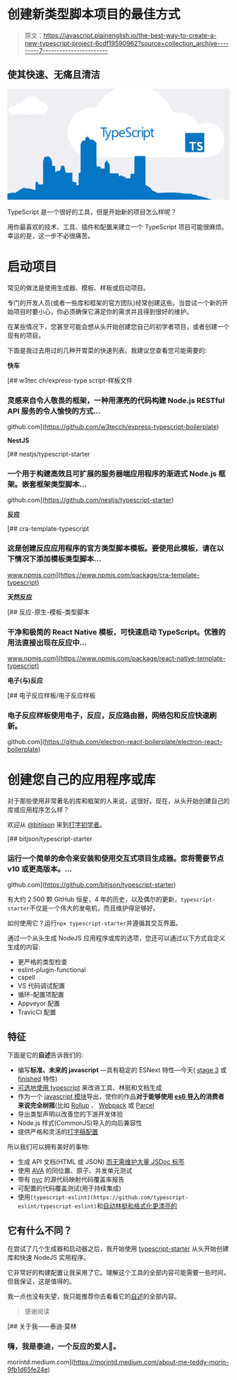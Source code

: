 # 创建新类型脚本项目的最佳方式

> 原文：<https://javascript.plainenglish.io/the-best-way-to-create-a-new-typescript-project-6cdf19590962?source=collection_archive---------7----------------------->

## 使其快速、无痛且清洁

![](img/97241da1b009df7786bd5e453c232660.png)

TypeScript 是一个很好的工具，但是开始新的项目怎么样呢？

用你最喜欢的技术、工具、插件和配置来建立一个 TypeScript 项目可能很麻烦。幸运的是，这一步不必很痛苦。

# 启动项目

常见的做法是使用生成器、模板、样板或启动项目。

专门的开发人员(或者一些库和框架的官方团队)经常创建这些。当尝试一个新的开始项目时要小心，你必须确保它满足你的需求并且得到很好的维护。

在某些情况下，您甚至可能会想从头开始创建您自己的初学者项目，或者创建一个现有的项目。

下面是我过去用过的几种开胃菜的快速列表。我建议您查看您可能需要的:

**快车**

[](https://github.com/w3tecch/express-typescript-boilerplate) [## w3tec ch/express-type script-样板文件

### 灵感来自令人敬畏的框架，一种用漂亮的代码构建 Node.js RESTful API 服务的令人愉快的方式…

github.com](https://github.com/w3tecch/express-typescript-boilerplate) 

**NestJS**

[](https://github.com/nestjs/typescript-starter) [## nestjs/typescript-starter

### 一个用于构建高效且可扩展的服务器端应用程序的渐进式 Node.js 框架。嵌套框架类型脚本…

github.com](https://github.com/nestjs/typescript-starter) 

**反应**

[](https://www.npmjs.com/package/cra-template-typescript) [## cra-template-typescript

### 这是创建反应应用程序的官方类型脚本模板。要使用此模板，请在以下情况下添加模板类型脚本…

www.npmjs.com](https://www.npmjs.com/package/cra-template-typescript) 

**天然反应**

[](https://www.npmjs.com/package/react-native-template-typescript) [## 反应-原生-模板-类型脚本

### 干净和极简的 React Native 模板，可快速启动 TypeScript。优雅的用法直接出现在反应中…

www.npmjs.com](https://www.npmjs.com/package/react-native-template-typescript) 

**电子(与)反应**

[](https://github.com/electron-react-boilerplate/electron-react-boilerplate) [## 电子反应样板/电子反应样板

### 电子反应样板使用电子，反应，反应路由器，网络包和反应快速刷新。

github.com](https://github.com/electron-react-boilerplate/electron-react-boilerplate) 

# 创建您自己的应用程序或库

对于那些使用非常著名的库和框架的人来说，这很好。现在，从头开始创建自己的库或应用程序怎么样？

欢迎从 [@bitjison](https://github.com/bitjson) 来到[打字初学者](https://www.npmjs.com/package/typescript-starter)。

[](https://github.com/bitjson/typescript-starter) [## bitjson/typescript-starter

### 运行一个简单的命令来安装和使用交互式项目生成器。您将需要节点 v10 或更高版本。…

github.com](https://github.com/bitjson/typescript-starter) 

有大约 2.500 颗 GitHub 恒星，4 年的历史，以及偶尔的更新，`typescript-starter`不仅是一个伟大的发电机，而且维护得足够好。

如何使用它？运行`npx typescript-starter`并遵循其交互界面。

通过一个从头生成 NodeJS 应用程序或库的选项，您还可以通过以下方式自定义生成的内容:

*   更严格的类型检查
*   eslint-plugin-functional
*   cspell
*   VS 代码调试配置
*   循环-配置项配置
*   Appveyor 配置
*   TravicCI 配置

## 特征

下面是它的**自述**告诉我们的:

*   编写**标准、未来的 javascript** —具有稳定的 ESNext 特性—今天( [stage 3](https://github.com/tc39/proposals) 或 [finished](https://github.com/tc39/proposals/blob/master/finished-proposals.md) 特性)
*   [可选地使用 typescript](https://medium.freecodecamp.org/its-time-to-give-typescript-another-chance-2caaf7fabe61) 来改进工具、林挺和文档生成
*   作为一个 [javascript 模块](http://jsmodules.io/)导出，使你的作品**对于能够使用 [es6 导入](https://github.com/rollup/rollup/wiki/pkg.module)的消费者来说完全树摇**(比如 [Rollup](http://rollupjs.org/) 、 [Webpack](https://webpack.js.org/) 或 [Parcel](https://parceljs.org/)
*   导出类型声明以改善您的下游开发体验
*   Node.js 样式(CommonJS)导入的向后兼容性
*   提供严格和灵活的[打字稿配置](https://github.com/bitjson/typescript-starter/blob/master/tsconfig.json)

所以我们可以拥有美好的事物:

*   生成 API 文档(HTML 或 JSON) [而无需维护大量 JSDoc 标签](https://blog.cloudflare.com/generating-documentation-for-typescript-projects/)
*   使用 [AVA](https://github.com/avajs/ava) 的同位置、原子、并发单元测试
*   带有 [nyc](https://github.com/istanbuljs/nyc) 的源代码映射代码覆盖率报告
*   可配置的代码覆盖测试(用于持续集成)
*   使用`[typescript-eslint](https://github.com/typescript-eslint/typescript-eslint)`和[自动林挺和格式化更漂亮的](https://prettier.io/)

## 它有什么不同？

在尝试了几个生成器和启动器之后，我开始使用 [typescript-starter](https://github.com/bitjson/typescript-starter) 从头开始创建库和快速 NodeJS 实用程序。

它非常好的构建配置让我采用了它。理解这个工具的全部内容可能需要一些时间，但我保证，这是值得的。

我一点也没有失望，我只能推荐你去看看它的[自述](https://github.com/bitjson/typescript-starter/blob/master/README.md)的全部内容。

> 感谢阅读

[](https://morintd.medium.com/about-me-teddy-morin-9fb1d65fe24e) [## 关于我——泰迪·莫林

### 嗨，我是泰迪，一个反应的爱人🚀。

morintd.medium.com](https://morintd.medium.com/about-me-teddy-morin-9fb1d65fe24e)
